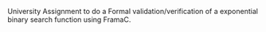 University Assignment to do a Formal validation/verification of a exponential binary search function using FramaC.

